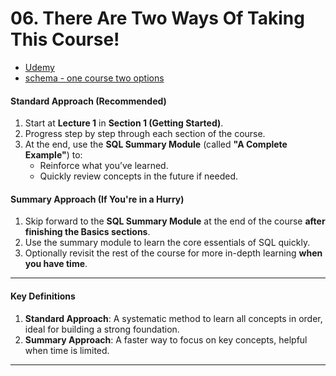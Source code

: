 # **06. There Are Two Ways Of Taking This Course!**

- [Udemy](https://www.udemy.com/course/sql-the-complete-developers-guide-mysql-postgresql/learn/lecture/29188572#overview)
- [schema - one course two options](pdf/one-course-two-options.png)

#### **Standard Approach (Recommended)**

1. Start at **Lecture 1** in **Section 1 (Getting Started)**.
2. Progress step by step through each section of the course.
3. At the end, use the **SQL Summary Module** (called **"A Complete Example"**) to:
   - Reinforce what you’ve learned.
   - Quickly review concepts in the future if needed.

#### **Summary Approach (If You're in a Hurry)**

1. Skip forward to the **SQL Summary Module** at the end of the course **after finishing the Basics sections**.
2. Use the summary module to learn the core essentials of SQL quickly.
3. Optionally revisit the rest of the course for more in-depth learning **when you have time**.

---

#### **Key Definitions**

1. **Standard Approach**: A systematic method to learn all concepts in order, ideal for building a strong foundation.
2. **Summary Approach**: A faster way to focus on key concepts, helpful when time is limited.

---
